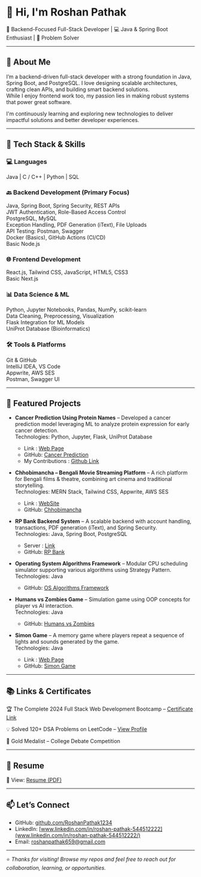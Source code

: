 # 👋 Hi, I'm Roshan Pathak

🎯 Backend-Focused Full-Stack Developer | 💻 Java & Spring Boot Enthusiast | 🚀 Problem Solver

---

## 🧠 About Me

I’m a backend-driven full-stack developer with a strong foundation in Java, Spring Boot, and PostgreSQL. I love designing scalable architectures, crafting clean APIs, and building smart backend solutions.  
While I enjoy frontend work too, my passion lies in making robust systems that power great software.

I'm continuously learning and exploring new technologies to deliver impactful solutions and better developer experiences.

---

## 🔧 Tech Stack & Skills

### 💻 Languages  
Java | C / C++ | Python | SQL

### 🔙 Backend Development (Primary Focus)  
Java, Spring Boot, Spring Security, REST APIs  
JWT Authentication, Role-Based Access Control  
PostgreSQL, MySQL  
Exception Handling, PDF Generation (iText), File Uploads  
API Testing: Postman, Swagger  
Docker (Basics), GitHub Actions (CI/CD)  
Basic Node.js

### 🌐 Frontend Development  
React.js, Tailwind CSS, JavaScript, HTML5, CSS3  
Basic Next.js

### 📊 Data Science & ML  
Python, Jupyter Notebooks, Pandas, NumPy, scikit-learn  
Data Cleaning, Preprocessing, Visualization  
Flask Integration for ML Models  
UniProt Database (Bioinformatics)

### 🛠️ Tools & Platforms  
Git & GitHub  
IntelliJ IDEA, VS Code  
Appwrite, AWS SES  
Postman, Swagger UI

---

## 🚀 Featured Projects

- **Cancer Prediction Using Protein Names** – Developed a cancer prediction model leveraging ML to analyze protein expression for early cancer detection.  
  Technologies: Python, Jupyter, Flask, UniProt Database
  - Link : [ Web Page ](https://cancer-predictor-9kk0.onrender.com/)
  - GitHub: [Cancer Prediction](https://github.com/RoshanPathak1234/Cancer-Prediction-using-Protein-Names.git)
  - My Contributions : [Github Link](https://github.com/RoshanPathak1234/HUMAN-PROTEIN-AMINO-ACID-FEATURE-COMPUTATION.git)

- **Chhobimancha – Bengali Movie Streaming Platform** – A rich platform for Bengali films & theatre, combining art cinema and traditional storytelling.  
  Technologies: MERN Stack, Tailwind CSS, Appwrite, AWS SES
  - Link : [WebSite](https://chhobimancha.vercel.app/)
  - GitHub: [Chhobimancha](https://github.com/RoshanPathak1234/Chhobimancha.git)

- **RP Bank Backend System** – A scalable backend with account handling, transactions, PDF generation (iText), and Spring Security.  
  Technologies: Java, Spring Boot, PostgreSQL
  - Server : [Link](https://rpbank.onrender.com/swagger-ui/index.html#/)
  - GitHub: [RP Bank](https://github.com/RoshanPathak1234/RP-Bank.git)

- **Operating System Algorithms Framework** – Modular CPU scheduling simulator supporting various algorithms using Strategy Pattern. 
  Technologies: Java  
  - GitHub: [OS Algorithms Framework](https://github.com/RoshanPathak1234/OPERATING-SYSTEM.git)

- **Humans vs Zombies Game** – Simulation game using OOP concepts for player vs AI interaction.  
  Technologies: Java  
  - GitHub: [Humans vs Zombies](https://github.com/RoshanPathak1234/Humans-VS-Zombies-Game.git)

- **Simon Game** – A memory game where players repeat a sequence of lights and sounds generated by the game.  
  Technologies: Java
  - Link : [Web Page](https://roshanpathak1234.github.io/Simon-Game/)
  - GitHub: [Simon Game](https://github.com/RoshanPathak1234/Simon-Game.git)

---

## 📚 Links & Certificates 

  🏆 The Complete 2024 Full Stack Web Development Bootcamp – [Certificate Link](https://www.udemy.com/certificate/UC-560576ca-a7ee-4fca-96ff-2b669a6c7926/)

  💡 Solved 120+ DSA Problems on LeetCode – [View Profile](https://leetcode.com/u/Roshan_Pathak/)

  🥇 Gold Medalist – College Debate Competition

---

## 📄 Resume

📌 View: [Resume (PDF)](https://github.com/RoshanPathak1234/Roshan-Pathak/blob/177bb536ab2b288081fa5dc5f67c8192652f471b/About%20Me.pdf)  

---

## 📫 Let’s Connect

- GitHub: [github.com/RoshanPathak1234](https://github.com/RoshanPathak1234/Roshan-Pathak.git) 
- LinkedIn: [www.linkedin.com/in/roshan-pathak-544512222](www.linkedin.com/in/roshan-pathak-544512222/)  
- Email: roshanpathak659@gmail.com

---

⭐ *Thanks for visiting! Browse my repos and feel free to reach out for collaboration, learning, or opportunities.*
